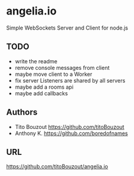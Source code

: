 # angelia.io

Simple WebSockets Server and Client for node.js

## TODO

- write the readme
- remove console messages from client
- maybe move client to a Worker
- fix server Listeners are shared by all servers
- maybe add a rooms api
- maybe add callbacks

## Authors

- Tito Bouzout https://github.com/titoBouzout
- Anthony K. https://github.com/boredofnames

## URL

https://github.com/titoBouzout/angelia.io
